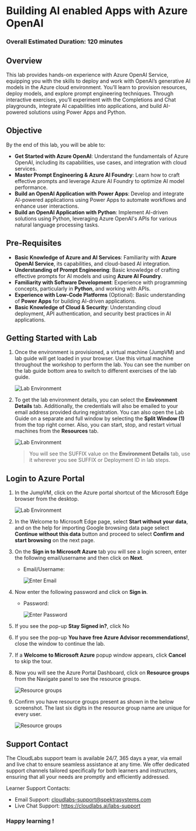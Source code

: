 # Building AI enabled Apps with Azure OpenAI

### Overall Estimated Duration: 120 minutes

## Overview
This lab provides hands-on experience with Azure OpenAI Service, equipping you with the skills to deploy and work with OpenAI’s generative AI models in the Azure cloud environment. You’ll learn to provision resources, deploy models, and explore prompt engineering techniques. Through interactive exercises, you’ll experiment with the Completions and Chat playgrounds, integrate AI capabilities into applications, and build AI-powered solutions using Power Apps and Python.

## Objective
By the end of this lab, you will be able to:  

- **Get Started with Azure OpenAI**: Understand the fundamentals of Azure OpenAI, including its capabilities, use cases, and integration with cloud services.  
- **Master Prompt Engineering & Azure AI Foundry**: Learn how to craft effective prompts and leverage Azure AI Foundry to optimize AI model performance.  
- **Build an OpenAI Application with Power Apps**: Develop and integrate AI-powered applications using Power Apps to automate workflows and enhance user interactions.  
- **Build an OpenAI Application with Python**: Implement AI-driven solutions using Python, leveraging Azure OpenAI's APIs for various natural language processing tasks.  

## Pre-Requisites
- **Basic Knowledge of Azure and AI Services**: Familiarity with **Azure OpenAI Service**, its capabilities, and cloud-based AI integration.  
- **Understanding of Prompt Engineering**: Basic knowledge of crafting effective prompts for AI models and using **Azure AI Foundry**.  
- **Familiarity with Software Development**: Experience with programming concepts, particularly in **Python**, and working with APIs.  
- **Experience with Low-Code Platforms** (Optional): Basic understanding of **Power Apps** for building AI-driven applications.  
- **Basic Knowledge of Cloud & Security**: Understanding cloud deployment, API authentication, and security best practices in AI applications.  

## Getting Started with Lab

1. Once the environment is provisioned, a virtual machine (JumpVM) and lab guide will get loaded in your browser. Use this virtual machine throughout the workshop to perform the lab. You can see the number on the lab guide bottom area to switch to different exercises of the lab guide.

   ![](media/img-1.png "Lab Environment")

1. To get the lab environment details, you can select the **Environment Details** tab. Additionally, the credentials will also be emailed to your email address provided during registration. You can also open the Lab Guide on a separate and full window by selecting the **Split Window (1)** from the top right corner. Also, you can start, stop, and restart virtual machines from the **Resources** tab.

   ![](media/Lab-env-1.png "Lab Environment")
 
    > You will see the SUFFIX value on the **Environment Details** tab, use it wherever you see SUFFIX or Deployment ID in lab steps.

## Login to Azure Portal

1. In the JumpVM, click on the Azure portal shortcut of the Microsoft Edge browser from the desktop.

   ![](media/img-3.png "Lab Environment")

1. In the Welcome to Microsoft Edge page, select **Start without your data**, and on the help for importing Google browsing data page select **Continue without this data** button and proceed to select **Confirm and start browsing** on the next page.
   
1. On the **Sign in to Microsoft Azure** tab you will see a login screen, enter the following email/username and then click on **Next**. 
   * Email/Username: <inject key="AzureAdUserEmail"></inject>
   
     ![](media/image7.png "Enter Email")
     
1. Now enter the following password and click on **Sign in**.
   * Password: <inject key="AzureAdUserPassword"></inject>
   
     ![](media/image8.png "Enter Password")
     
1. If you see the pop-up **Stay Signed in?**, click No

1. If you see the pop-up **You have free Azure Advisor recommendations!**, close the window to continue the lab.

1. If a **Welcome to Microsoft Azure** popup window appears, click **Cancel** to skip the tour.
   
1. Now you will see the Azure Portal Dashboard, click on **Resource groups** from the Navigate panel to see the resource groups.

    ![](media/select-rg.png "Resource groups")
   
1. Confirm you have resource groups present as shown in the below screenshot. The last six digits in the resource group name are unique for every user.

    ![](media/openai-1.png "Resource groups")
   
## Support Contact
The CloudLabs support team is available 24/7, 365 days a year, via email and live chat to ensure seamless assistance at any time. We offer dedicated support channels tailored specifically for both learners and instructors, ensuring that all your needs are promptly and efficiently addressed.
 
Learner Support Contacts:
 
- Email Support: cloudlabs-support@spektrasystems.com
- Live Chat Support: https://cloudlabs.ai/labs-support
 
### Happy learning !
